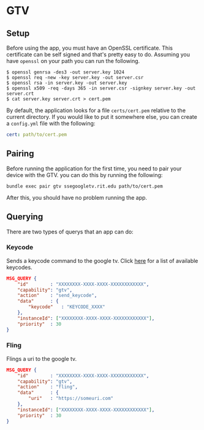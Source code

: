 # GTV

## Setup
Before using the app, you must have an OpenSSL certificate. This certificate can be
self signed and that's pretty easy to do. Assuming you have `openssl` on your path you
can run the following.

```
$ openssl genrsa -des3 -out server.key 1024
$ openssl req -new -key server.key -out server.csr
$ openssl rsa -in server.key -out server.key
$ openssl x509 -req -days 365 -in server.csr -signkey server.key -out server.crt
$ cat server.key server.crt > cert.pem
```

By default, the application looks for a file `certs/cert.pem` relative to the
current directory. If you would like to put it somewhere else, you can create a `config.yml`
file with the following:

```yaml
cert: path/to/cert.pem
```

## Pairing
Before running the application for the first time, you need to pair your device with the GTV.
you can do this by running the following:

```
bundle exec pair gtv ssegoogletv.rit.edu path/to/cert.pem
```

After this, you should have no problem running the app.

## Querying
There are two types of querys that an app can do:

### Keycode

Sends a keycode command to the google tv. Click [here](https://github.com/rnhurt/google_anymote/blob/master/lib/proto/keycodes.proto) for a list of available keycodes.

```json
MSG_QUERY {
    "id"        : "XXXXXXXX-XXXX-XXXX-XXXXXXXXXXXX",
    "capability": "gtv",
    "action"    : "send_keycode",
    "data"      : {
        "keycode"   : "KEYCODE_XXXX"
    },
    "instanceId": ["XXXXXXXX-XXXX-XXXX-XXXXXXXXXXXX"],
    "priority"  : 30
}
```

### Fling

Flings a uri to the google tv.

```json
MSG_QUERY {
    "id"        : "XXXXXXXX-XXXX-XXXX-XXXXXXXXXXXX",
    "capability": "gtv",
    "action"    : "fling",
    "data"      : {
        "uri"   : "https://someuri.com"
    },
    "instanceId": ["XXXXXXXX-XXXX-XXXX-XXXXXXXXXXXX"],
    "priority"  : 30
}
```

